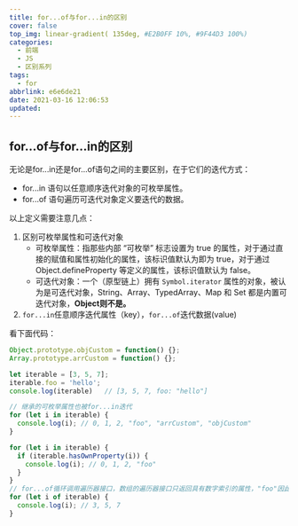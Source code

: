 ```yaml
---
title: for...of与for...in的区别
cover: false
top_img: linear-gradient( 135deg, #E2B0FF 10%, #9F44D3 100%)
categories:
  - 前端
  - JS
  - 区别系列
tags:
  - for
abbrlink: e6e6de21
date: 2021-03-16 12:06:53
updated:
---
```


## for...of与for...in的区别
无论是for...in还是for...of语句之间的主要区别，在于它们的迭代方式：
- for...in 语句以任意顺序迭代对象的可枚举属性。
- for...of 语句遍历可迭代对象定义要迭代的数据。

以上定义需要注意几点：
1. 区别可枚举属性和可迭代对象
    - 可枚举属性：指那些内部 “可枚举” 标志设置为 true 的属性，对于通过直接的赋值和属性初始化的属性，该标识值默认为即为 true，对于通过 Object.defineProperty 等定义的属性，该标识值默认为 false。
    - 可迭代对象：一个（原型链上）拥有 `Symbol.iterator` 属性的对象，被认为是可迭代对象，String、Array、TypedArray、Map 和 Set 都是内置可迭代对象，**Object则不是。**
2. `for...in`任意顺序迭代属性（key），`for...of`迭代数据(value)

看下面代码：
```js
Object.prototype.objCustom = function() {};
Array.prototype.arrCustom = function() {};

let iterable = [3, 5, 7];
iterable.foo = 'hello';
console.log(iterable)   // [3, 5, 7, foo: "hello"]

// 继承的可枚举属性也被for...in迭代
for (let i in iterable) {
  console.log(i); // 0, 1, 2, "foo", "arrCustom", "objCustom"
}

for (let i in iterable) {
  if (iterable.hasOwnProperty(i)) {
    console.log(i); // 0, 1, 2, "foo"
  }
}
// for...of循环调用遍历器接口，数组的遍历器接口只返回具有数字索引的属性，"foo"因此被排除
for (let i of iterable) {
  console.log(i); // 3, 5, 7
}
```